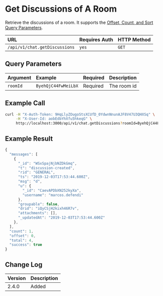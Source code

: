 # Get Discussions of A Room

Retrieve the discussions of a room. It supports the [Offset, Count, and Sort Query Parameters](../../offset-and-count-and-sort-info.md).

| URL | Requires Auth | HTTP Method |
| :--- | :--- | :--- |
| `/api/v1/chat.getDiscussions` | `yes` | `GET` |

## Query Parameters

| Argument | Example | Required | Description |
| :--- | :--- | :--- | :--- |
| `roomId` | `ByehQjC44FwMeiLbX` | Required | The room id |

## Example Call

```bash
curl -H "X-Auth-Token: 9HqLlyZOugoStsXCUfD_0YdwnNnunAJF8V47U3QHXSq" \
     -H "X-User-Id: aobEdbYhXfu5hkeqG" \
     http://localhost:3000/api/v1/chat.getDiscussions?roomId=ByehQjC44FwMeiLbX
```

## Example Result

```javascript
{
  "messages": [
    {
      "_id": "WSxSpajNjbNZDkGmq",
      "t": "discussion-created",
      "rid": "GENERAL",
      "ts": "2019-12-03T17:53:44.600Z",
      "msg": "d",
      "u": {
        "_id": "CaevAPDbXN252kyXa",
        "username": "marcos.defendi"
      },
      "groupable": false,
      "drid": "iQyCSjH2kixh46R7v",
      "attachments": [],
      "_updatedAt": "2019-12-03T17:53:44.600Z"
    },
  ],
  "count": 1,
  "offset": 0,
  "total": 4,
  "success": true
}
```

## Change Log

| Version | Description |
| :--- | :--- |
| 2.4.0 | Added |


